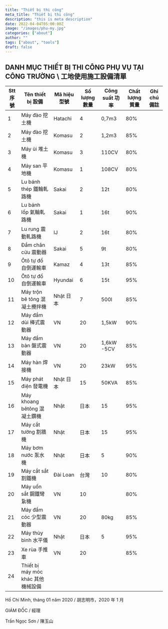 ```yaml
---
title: "Thiết bị thi công"
meta_title: "Thiết bị thi công"
description: "this is meta description"
date: 2022-04-04T05:00:00Z
image: "/images/phu-my.jpg"
categories: ["about"]
author: ""
tags: ["about", "tools"]
draft: false
---
```


## DANH MỤC THIẾT BỊ THI CÔNG PHỤ VỤ TẠI CÔNG TRƯỜNG \ 工地使用施工設備清單

| Stt 序號 | Tên thiết bị 設備                  | Mã hiệu 型號 | Số lượng 數量 | Công suất 功率 | Chất lượng 質量 | Ghi chú 備註 |
| -------- | ---------------------------------- | ------------ | ------------- | -------------- | --------------- | ------------ |
| 1        | Máy đào 挖土機                     | Hatachi      | 4             | 0,7m3          | 80%             |              |
| 2        | Máy đào 挖土機                     | Komasu       | 2             | 1,2m3          | 85%             |
| 3        | Máy ủi 堆土機                      | Komasu       | 3             | 110CV          | 80%             |
| 4        | Máy san 平地機                     | Komasu       | 1             | 108CV          | 80%             |
| 5        | Lu bánh thép 鐵輪軋路機            | Sakai        | 2             | 12t            | 80%             |
| 6        | Lu bánh lốp 氣輪軋路機             | Sakai        | 1             | 16t            | 90%             |
| 7        | Lu rung 震動軋路機                 | IJ           | 2             | 16t            | 80%             |
| 8        | Đầm chân cừu 震動器                | Sakai        | 5             | 9t             | 80%             |
| 9        | Ôtô tự đổ 自倒運輸車               | Kamaz        | 4             | 13t            | 85%             |
| 10       | Ôtô tự đổ 自倒運輸車               | Hyundai      | 6             | 15t            | 95%             |
| 11       | Máy trộn bê tông 混凝土攪拌機      | Nhật 日本    | 7             | 500l           | 85%             |
| 12       | Máy đầm dùi 棒式震動器             | VN           | 20            | 1,5kW          | 90%             |
| 13       | Máy đầm bàn 盤式震動器             | VN           | 20            | 1,6kW -5CV     | 85%             |
| 14       | Máy hàn 焊接機                     | VN           | 20            | 23kW           | 95%             |
| 15       | Máy phát điện 發電機               | Nhật 日本    | 15            | 50KVA          | 85%             |
| 16       | Máy khoang bêtông 混凝土鑽機       | Nhật         | 日本          | 15             | 95%             |
| 17       | Máy cắt tường 割牆機               | Nhật         | 日本          | 15             | 95%             |
| 18       | Máy bơm nước 泵水機                | Nhật         | 日本          | 5              | 90%             |
| 19       | Máy cắt sắt 割鐵機                 | Đài Loan     | 台灣          | 10             | 80%             |
| 20       | Máy uốn sắt 鋼鐵彎紥機             | VN           | 10            |                | 80%             |
| 21       | Máy đầm cóc 少型震動器             | VN           | 20            | 80kg           | 85%             |
| 22       | Máy thủy bình 水平儀               | Nhật         | 日本          | 5              | 95%             |
| 23       | Xe rùa 手推車                      | VN           | 20            |                | 85%             |
| 24       | Thiết bị máy móc khác 其他機械設備 |

Hồ Chí Minh, tháng 01 năm 2020 / 胡志明市，2020 年 1 月

GIÁM ĐỐC / 經理

Trần Ngọc Sơn / 陳玉山
